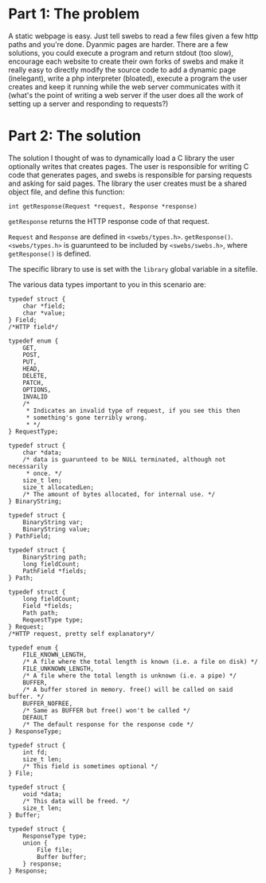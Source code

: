 # Part 1: The problem

A static webpage is easy. Just tell swebs to read a few files given a few http paths and you're done. Dyanmic pages are harder. There are a few solutions, you could execute a program and return stdout (too slow), encourage each website to create their own forks of swebs and make it really easy to directly modify the source code to add a dynamic page (inelegant), write a php interpreter (bloated), execute a program the user creates and keep it running while the web server communicates with it (what's the point of writing a web server if the user does all the work of setting up a server and responding to requests?)

# Part 2: The solution

The solution I thought of was to dynamically load a C library the user optionally writes that creates pages. The user is responsible for writing C code that generates pages, and swebs is responsible for parsing requests and asking for said pages. The library the user creates must be a shared object file, and define this function:

```int getResponse(Request *request, Response *response)```

```getResponse``` returns the HTTP response code of that request.

```Request``` and ```Response``` are defined in ```<swebs/types.h>```. ```getResponse()```. ```<swebs/types.h>``` is guarunteed to be included by ```<swebs/swebs.h>```, where ```getResponse()``` is defined.

The specific library to use is set with the ```library``` global variable in a sitefile.

The various data types important to you in this scenario are:

```
typedef struct {
	char *field;
	char *value;
} Field;
/*HTTP field*/

typedef enum {
	GET,
	POST,
	PUT,
	HEAD,
	DELETE,
	PATCH,
	OPTIONS,
	INVALID
	/*
	 * Indicates an invalid type of request, if you see this then
	 * something's gone terribly wrong.
	 * */
} RequestType;

typedef struct {
	char *data;
	/* data is guarunteed to be NULL terminated, although not necessarily
	 * once. */
	size_t len;
	size_t allocatedLen;
	/* The amount of bytes allocated, for internal use. */
} BinaryString;

typedef struct {
	BinaryString var;
	BinaryString value;
} PathField;

typedef struct {
	BinaryString path;
	long fieldCount;
	PathField *fields;
} Path;

typedef struct {
	long fieldCount;
	Field *fields;
	Path path;
	RequestType type;
} Request;
/*HTTP request, pretty self explanatory*/

typedef enum {
	FILE_KNOWN_LENGTH,
	/* A file where the total length is known (i.e. a file on disk) */
	FILE_UNKNOWN_LENGTH,
	/* A file where the total length is unknown (i.e. a pipe) */
	BUFFER,
	/* A buffer stored in memory. free() will be called on said buffer. */
	BUFFER_NOFREE,
	/* Same as BUFFER but free() won't be called */
	DEFAULT
	/* The default response for the response code */
} ResponseType;

typedef struct {
	int fd;
	size_t len;
	/* This field is sometimes optional */
} File;

typedef struct {
	void *data;
	/* This data will be freed. */
	size_t len;
} Buffer;

typedef struct {
	ResponseType type;
	union {
		File file;
		Buffer buffer;
	} response;
} Response;
```
